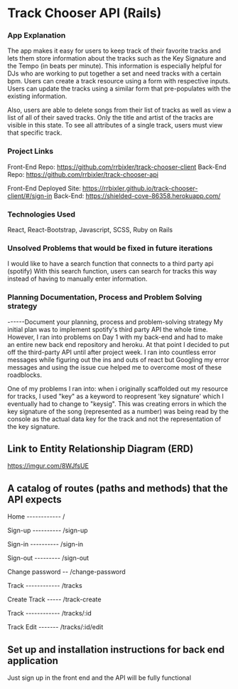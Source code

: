 # Track Chooser API (Rails)

### App Explanation

The app makes it easy for users to keep track of their favorite tracks and lets
them store information about the tracks such as the Key Signature and the Tempo
(in beats per minute).  This information is especially helpful for DJs who are
working to put together a set and need tracks with a certain bpm.
Users can create a track resource using a form with respective inputs.
Users can update the tracks using a similar form that pre-populates with the
existing information.

Also, users are able to delete songs from their list of tracks as well as view
a list of all of their saved tracks. Only the title and artist of the tracks are
visible in this state. To see all attributes of a single track, users must view
that specific track.

 ### Project Links

  Front-End Repo: https://github.com/rrbixler/track-chooser-client
  Back-End Repo: https://github.com/rrbixler/track-chooser-api

  Front-End Deployed Site: https://rrbixler.github.io/track-chooser-client/#/sign-in
  Back-End: https://shielded-cove-86358.herokuapp.com/

 ### Technologies Used

 React, React-Bootstrap, Javascript, SCSS, Ruby on Rails

 ### Unsolved Problems that would be fixed in future iterations

I would like to have a search function that connects to a third party api (spotify)
With this search function, users can search for tracks this way instead of having
to manually enter information.

 ### Planning Documentation, Process and Problem Solving strategy
 ------Document your planning, process and problem-solving strategy
 My initial plan was to implement spotify's third party API the whole time.  However, I  ran into
 problems on Day 1 with my back-end and had to make an entire new back end repository and heroku.
 At that point I decided to put off the third-party API until after project week.  I ran into countless
 error messages while figuring out the ins and outs of react but Googling my error messages and using the
 issue cue helped me to overcome most of these roadblocks.

 One of my problems I ran into: when i originally scaffolded out my resource for tracks, I used "key" as a keyword to reopresent 'key signature' which I eventually had to change to "keysig".  This was creating errors in which the key signature of the song (represented as a number) was being read by the console as the actual data key for the track and not the representation of the key signature.

 ## Link to Entity Relationship Diagram (ERD)
 
https://imgur.com/8WJfsUE

 ## A catalog of routes (paths and methods) that the API expects

Home  ------------  /

Sign-up ----------  /sign-up

Sign-in ----------  /sign-in

Sign-out ---------  /sign-out

Change password --  /change-password

Track ------------  /tracks

Create Track -----  /track-create

Track ------------  /tracks/:id

Track Edit -------  /tracks/:id/edit

 ## Set up and installation instructions for back end application
 Just sign up in the front end and the API will be fully functional
